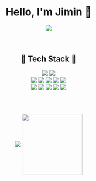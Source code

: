 <div align="center">
  <h1> Hello, I'm Jimin 👏 </h1>
</div>

<div align="center">
  <a href="https://github.com/jiminpark23"><img src="https://hits.seeyoufarm.com/api/count/incr/badge.svg?url=https%3A%2F%2Fgithub.com%2Fjiminpark23&count_bg=%23A6EAF5&title_bg=%236DD1F1&icon=hey.svg&icon_color=%23E7E7E7&title=hits&edge_flat=false"/></a>
</div>

<br>

<!--
<div align="center">
  <pre>
    “성공이란 열정을 잃지 않고 실패를 거듭할 수 있는 능력이다”
  “Success is the ability to go from one failure to another with no loss of enthusiasm”
  – 윈스턴처칠 (Winston Churchill) 
  </pre>
  <p>
    어제보다 성장한 사람이 되기 위해<br>
    꾸준히 노력하는 개발자가 되겠습니다.<br><br>
  </p>
</div>


<div align="center">
  <h2> 🎞 History 🎞 </h2>
    <table>
    	<th align="center" width="200">기간</th>
    	<th align="center" width="400">내용</th>
      <th align="center" width="400"></th>
    	<tr>
    	    <td align="center">2020.03 ~ 2024.02</td>
    	    <td align="center">🏤 단국대학교 소프트웨어학과 </td>
          <td align="center"> 졸업 예정 </td>
    	</tr>
      <tr>
    	    <td align="center">2022.08 ~ 2022.12</td>
    	    <td align="center">🛰 단국대학교/TmaxTibero/CCCR Tmax AI Bigdata Academy TABA 1기 </td>
          <td align="center"> 수료 및 팀프로젝트 장려상 <br> (돌연변이 P53 전사활동 예측) </td>
    	</tr>	
       <tr>
    	    <td align="center">2022.12 ~ 2023.02</td>
    	    <td align="center">💻 신한투자증권 프로디지털아카데미 1기 </td>
          <td align="center"> 수료 및 팀프로젝트 최우수상 <br> (음계주식차트) </td>
    	</tr> 
      <tr>
    	    <td align="center">2023.08 ~ 2023.11</td>
    	    <td align="center">💬 Sketch Mind 프로젝트 </td>
          <td align="center"> HTP test 웹 서비스 </td>
    	</tr>
      <tr>
    	    <td align="center">2023.12 ~ 2024.06</td>
    	    <td align="center">💻 신한투자증권 프로디지털아카데미 3기 </td>
          <td align="center">  </td>
    	</tr>
    </table>
</div>
-->

<br>

<div align="center">
  <h2> 🌱 Tech Stack 🌱 </h2>
  <img src="https://img.shields.io/badge/Python-3776AB?style=flat&logo=Python&logoColor=white"/>
  <img src="https://img.shields.io/badge/java-007396?style=flat-square&logo=java&logoColor=white"/>
<!--   <img src="https://img.shields.io/badge/C-A8B9CC?style=flat-square&logo=C&logoColor=white"/> -->
<!--   <img src="https://img.shields.io/badge/C++-00599C?style=flat-square&logo=C%2B%2B&logoColor=white"/> -->
  <br>
  <img src="https://img.shields.io/badge/HTML-E34F26?style=flat&logo=HTML5&logoColor=white"/>
  <img src="https://img.shields.io/badge/CSS3-1572B6?style=flat-square&logo=css3&logoColor=white"/>
  <img src="https://img.shields.io/badge/JavaScript-F7DF1E?style=flat-square&logo=javascript&logoColor=black"/>
  <img src="https://img.shields.io/badge/Vue.js-4FC08D?style=flat-square&logo=Vue.js&logoColor=white"/>
  <img src="https://img.shields.io/badge/react-61DAFB?style=for-the-badge&logo=react&logoColor=black"> 
  <br>
  <img src="https://img.shields.io/badge/spring-6DB33F?style=for-the-badge&logo=spring&logoColor=white"> 
  <img src="https://img.shields.io/badge/express-000000?style=for-the-badge&logo=express&logoColor=white">
  <img src="https://img.shields.io/badge/django-092E20?style=flat-square&logo=django&logoColor=white"/>
  <img src="https://img.shields.io/badge/Firebase-FFCA28?style=flat-square&logo=firebase&logoColor=black"/>
  <img src="https://img.shields.io/badge/MySQL-4479A1?style=flat-square&logo=MySQL&logoColor=white"/>
  
</div>
  
<br><br>

<div align="center">
  <img align='center' src="https://github-readme-stats-git-masterrstaa-rickstaa.vercel.app/api/top-langs/?username=jiminpark23&show_icons=true&hide_border=true&title_color=327ED6&layout=compact">
  <img align='center' src="https://github-readme-stats-git-masterrstaa-rickstaa.vercel.app/api?username=jiminpark23&show_icons=true&title_color=080808&icon_color=F42929&theme=default" height="165">
</div>
